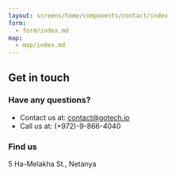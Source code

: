 ```yaml
---
layout: screens/home/components/contact/index
form:
  - form/index.md
map:
  - map/index.md
---
```


## Get in touch

### Have any questions?

- Contact us at: contact@gotech.io
- Call us at: (+972)-9-866-4040

### Find us

5 Ha-Melakha St., Netanya
